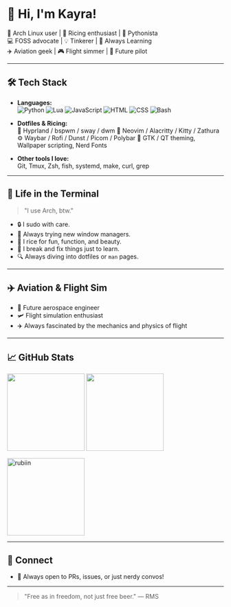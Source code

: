 # 👋 Hi, I'm Kayra!

🐧 Arch Linux user | 🔧 Ricing enthusiast | 🐍 Pythonista  
💻 FOSS advocate | 💡 Tinkerer | 🧠 Always Learning  
✈️ Aviation geek | 🎮 Flight simmer | 🚀 Future pilot

---

## 🛠️ Tech Stack

- **Languages:**  
  ![Python](https://img.shields.io/badge/-Python-3776AB?style=flat&logo=python&logoColor=white)  ![Lua](https://img.shields.io/badge/-Lua-2C2D72?style=flat&logo=lua&logoColor=white)  ![JavaScript](https://img.shields.io/badge/-JavaScript-F7DF1E?style=flat&logo=javascript&logoColor=black)  ![HTML](https://img.shields.io/badge/-HTML5-E34F26?style=flat&logo=html5&logoColor=white)  ![CSS](https://img.shields.io/badge/-CSS3-1572B6?style=flat&logo=css3&logoColor=white)   ![Bash](https://img.shields.io/badge/-Bash-4EAA25?style=flat&logo=gnu-bash&logoColor=white)  

- **Dotfiles & Ricing:**  
  🧬 Hyprland / bspwm / sway / dwm
  🎨 Neovim / Alacritty / Kitty / Zathura  
  ⚙️ Waybar / Rofi / Dunst / Picom / Polybar
  🌈 GTK / QT theming, Wallpaper scripting, Nerd Fonts

- **Other tools I love:**  
  Git, Tmux, Zsh, fish, systemd, make, curl, grep

---

## 🐧 Life in the Terminal

> "I use Arch, btw."

- 🔒 I sudo with care.
- 🔁 Always trying new window managers.
- 🎨 I rice for fun, function, and beauty.
- 🧩 I break and fix things just to learn.
- 🔍 Always diving into dotfiles or `man` pages.

---

## ✈️ Aviation & Flight Sim

- 🚀 Future aerospace engineer
- 🛩️ Flight simulation enthusiast
- ✈️ Always fascinated by the mechanics and physics of flight

---

## 📈 GitHub Stats

<p>
  <img height="180em" src="https://github-readme-stats.vercel.app/api?username=sarikayra&theme=dracula&hide_border=true&include_all_commits=true&count_private=true" />
  <img height="180em" src="https://github-readme-stats.vercel.app/api/top-langs/?username=sarikayra&count_private=true&include_all_commits=true&show_icons=true&hide_border=true&hide=html,java&layout=compact&langs_count=8&theme=dracula"/>
</p>

<p>
  
  <img height="180em"  src="https://github-profile-summary-cards.vercel.app/api/cards/profile-details?username=sarikayra&theme=dracula" alt="rubiin"/>
 
</p>

---

## 🤝 Connect

- 📁 Always open to PRs, issues, or just nerdy convos!

---

> "Free as in freedom, not just free beer." — RMS

